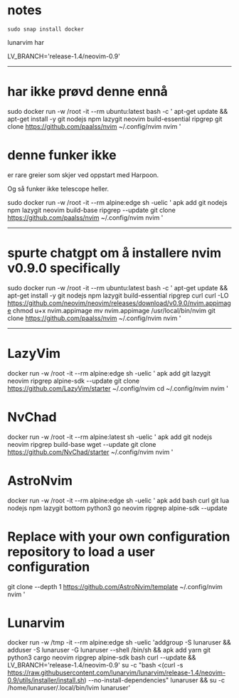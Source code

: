 # notes

```
sudo snap install docker
```

lunarvim har

LV_BRANCH='release-1.4/neovim-0.9'

---

# har ikke prøvd denne ennå

sudo docker run -w /root -it --rm ubuntu:latest bash -c '
  apt-get update && apt-get install -y git nodejs npm lazygit neovim build-essential ripgrep
  git clone https://github.com/paalss/nvim ~/.config/nvim
  nvim
'



# denne funker ikke

er rare greier som skjer ved oppstart med Harpoon.

Og så funker ikke telescope heller.

sudo docker run -w /root -it --rm alpine:edge sh -uelic '
  apk add git nodejs npm lazygit neovim build-base ripgrep --update
  git clone https://github.com/paalss/nvim ~/.config/nvim
  nvim
'


---

# spurte chatgpt om å installere nvim v0.9.0 specifically

sudo docker run -w /root -it --rm ubuntu:latest bash -c '
  apt-get update && apt-get install -y git nodejs npm lazygit build-essential ripgrep curl
  curl -LO https://github.com/neovim/neovim/releases/download/v0.9.0/nvim.appimage
  chmod u+x nvim.appimage
  mv nvim.appimage /usr/local/bin/nvim
  git clone https://github.com/paalss/nvim ~/.config/nvim
  nvim
'

---



# LazyVim

docker run -w /root -it --rm alpine:edge sh -uelic '
  apk add git lazygit neovim ripgrep alpine-sdk --update
  git clone https://github.com/LazyVim/starter ~/.config/nvim
  cd ~/.config/nvim
  nvim
'

# NvChad

docker run -w /root -it --rm alpine:latest sh -uelic '
  apk add git nodejs neovim ripgrep build-base wget --update
  git clone https://github.com/NvChad/starter ~/.config/nvim
  nvim
  '

# AstroNvim

docker run -w /root -it --rm alpine:edge sh -uelic '
  apk add bash curl git lua nodejs npm lazygit bottom python3 go neovim ripgrep alpine-sdk --update
  # Replace with your own configuration repository to load a user configuration
  git clone --depth 1 https://github.com/AstroNvim/template ~/.config/nvim
  nvim
'

# Lunarvim

docker run -w /tmp -it --rm alpine:edge sh -uelic 'addgroup -S lunaruser && adduser -S lunaruser -G lunaruser --shell /bin/sh && apk add yarn git python3 cargo neovim ripgrep alpine-sdk bash curl --update && LV_BRANCH='release-1.4/neovim-0.9' su -c "bash <(curl -s https://raw.githubusercontent.com/lunarvim/lunarvim/release-1.4/neovim-0.9/utils/installer/install.sh) --no-install-dependencies" lunaruser && su -c /home/lunaruser/.local/bin/lvim lunaruser'
